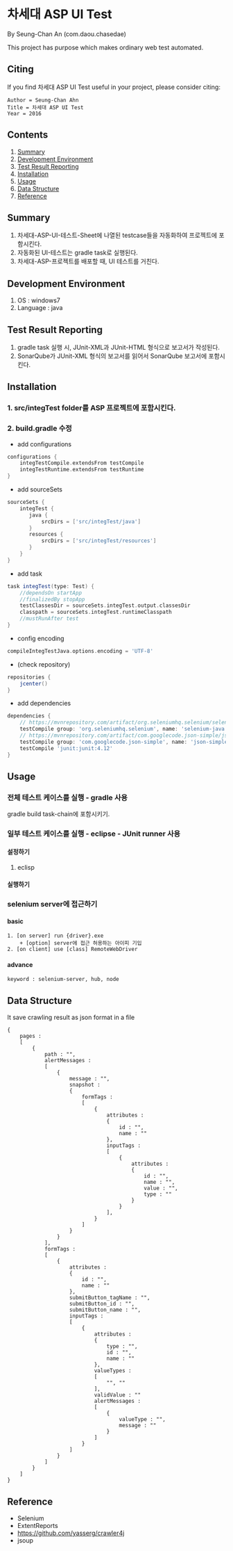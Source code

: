# 차세대 ASP UI Test

By Seung-Chan An (com.daou.chasedae)

This project has purpose which makes ordinary web test automated.

## Citing

If you find 차세대 ASP UI Test useful in your project, please consider citing:

    Author = Seung-Chan Ahn
    Title = 차세대 ASP UI Test
    Year = 2016

## Contents
1. [Summary](#summary)
4. [Development Environment](#development-environment)
5. [Test Result Reporting](#test-result-reporting)
6. [Installation](#installation)
8. [Usage](#usage)
9. [Data Structure](#data-structure)
10. [Reference](#reference)

## Summary
1. 차세대-ASP-UI-테스트-Sheet에 나열된 testcase들을 자동화하여 프로젝트에 포함시킨다.
2. 자동화된 UI-테스트는 gradle task로 실행된다.
3. 차세대-ASP-프로젝트를 배포할 때, UI 테스트를 거친다.
	
## Development Environment
1. OS : windows7
2. Language : java

## Test Result Reporting
1. gradle task 실행 시, JUnit-XML과 JUnit-HTML 형식으로 보고서가 작성된다.
2. SonarQube가 JUnit-XML 형식의 보고서를 읽어서 SonarQube 보고서에 포함시킨다.

## Installation
### 1. src/integTest folder를 ASP 프로젝트에 포함시킨다.
### 2. build.gradle 수정
+ add configurations

```gradle
configurations {
	integTestCompile.extendsFrom testCompile
	integTestRuntime.extendsFrom testRuntime
}
```

+ add sourceSets

```gradle
sourceSets {
	integTest {
	   java {
		   srcDirs = ['src/integTest/java']
       }
	   resources {
		   srcDirs = ['src/integTest/resources']
	   }
	}
}
```

+ add task

```gradle
task integTest(type: Test) {
	//dependsOn startApp
	//finalizedBy stopApp
	testClassesDir = sourceSets.integTest.output.classesDir
	classpath = sourceSets.integTest.runtimeClasspath
	//mustRunAfter test
}
```
	
+ config encoding

```gradle
compileIntegTestJava.options.encoding = 'UTF-8'
```	

+ (check repository)

```gradle
repositories {
    jcenter()
}
```
	
+ add dependencies

```gradle
dependencies {
	// https://mvnrepository.com/artifact/org.seleniumhq.selenium/selenium-java
	testCompile group: 'org.seleniumhq.selenium', name: 'selenium-java', version: '2.41.0'
	// https://mvnrepository.com/artifact/com.googlecode.json-simple/json-simple
	testCompile group: 'com.googlecode.json-simple', name: 'json-simple', version: '1.1.1'
	testCompile 'junit:junit:4.12'
}
```

## Usage
### 전체 테스트 케이스를 실행 - gradle 사용
gradle build task-chain에 포함시키기.
### 일부 테스트 케이스를 실행 - eclipse - JUnit runner 사용
#### 설정하기
1. eclisp

#### 실행하기

### selenium server에 접근하기
#### basic
	1. [on server] run {driver}.exe
		+ [option] server에 접근 허용하는 아이피 기입
	2. [on client] use [class] RemoteWebDriver
#### advance
	keyword : selenium-server, hub, node

## Data Structure

It save crawling result as json format in a file

	{
		pages :
		[
			{
				path : "",
				alertMessages :
				[
					{
						message : "",
						snapshot :
						{
							formTags :
							[
								{
									attributes :
									{
										id : "",
										name : ""
									},
									inputTags :
									[
										{
											attributes :
											{
												id : "",
												name : "",
												value : "",
												type : ""
											}
										}
									],
								}
							]
						}
					}
				],
				formTags :
				[
					{
						attributes :
						{
							id : "",
							name : ""
						},
						submitButton_tagName : "",
						submitButton_id : "",
						submitButton_name : "",
						inputTags :
						[
							{
								attributes :
								{
									type : "",
									id : "",
									name : ""
								},
								valueTypes :
								[
									"", ""
								],
								validValue : ""
								alertMessages :
								[
									{
										valueType : "",
										message : ""
									}
								]
							}
						]
					}
				]
			}
		]
	}

## Reference

+ Selenium
+ ExtentReports
+ https://github.com/yasserg/crawler4j
+ jsoup